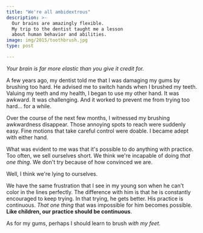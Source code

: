 ```yaml
---
title: "We're all ambidextrous"
description: >-
  Our brains are amazingly flexible.
  My trip to the dentist taught me a lesson
  about human behavior and abilities.
image: img/2015/toothbrush.jpg
type: post

---
```

*Your brain is far more elastic
than you give it credit for.*

A few years ago,
my dentist told me
that I was damaging my gums
by brushing too hard.
He advised me to switch hands
when I brushed my teeth.
Valuing my teeth and my health,
I began to use my other hand.
It was awkward.
It was challenging.
And it worked
to prevent me
from trying too hard...
for a while.

Over the course of the next few months,
I witnessed my brushing awkwardness disappear.
Those annoying spots to reach were suddenly easy.
Fine motions that take careful control were doable.
I became adept with either hand.

What was evident to me was that it's possible to do anything
with practice.
Too often,
we sell ourselves short.
We think we're incapable of doing *that one thing*.
We don't try
because of how convinced we are.

Well,
I think we're lying to ourselves.

We have the same frustration
that I see in my young son
when he can't color in the lines perfectly.
The difference with him
is that he is constantly encouraged to keep trying.
In that trying,
he gets better.
His practice is continuous.
*That one thing* that was impossible for him becomes possible.
**Like children, our practice should be continuous**.

As for my gums,
perhaps I should learn to brush
*with my feet*.
